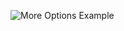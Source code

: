![More Options Example](https://user-images.githubusercontent.com/65293175/92338776-3453ea80-f0d0-11ea-9990-5bb8a007f6c3.jpg)
